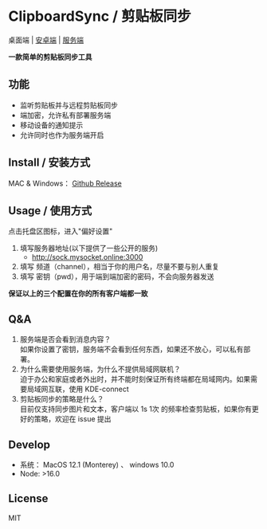 # ClipboardSync / 剪贴板同步

桌面端 | [安卓端](https://github.com/clipboard-sync/client-rn) | [服务端](https://github.com/clipboard-sync/socket-server)  


**一款简单的剪贴板同步工具**

## 功能

- 监听剪贴板并与远程剪贴板同步
- 端加密，允许私有部署服务端
- 移动设备的通知提示
- 允许同时也作为服务端开启

## Install / 安装方式

MAC & Windows： [Github Release](https://github.com/clipboard-sync/client-desktop/releases)

## Usage / 使用方式

点击托盘区图标，进入"偏好设置"

1. 填写服务器地址(以下提供了一些公开的服务)
    - http://sock.mysocket.online:3000
2. 填写 频道（channel），相当于你的用户名，尽量不要与别人重复
3. 填写 密钥（pwd），用于端到端加密的密码，不会向服务器发送

**保证以上的三个配置在你的所有客户端都一致**

## Q&A

1. 服务端是否会看到消息内容？  
    如果你设置了密钥，服务端不会看到任何东西，如果还不放心，可以私有部署。  
2. 为什么需要使用服务端，为什么不提供局域网联机？  
    迫于办公和家庭或者外出时，并不能时刻保证所有终端都在局域网内。如果需要局域网互联，使用 KDE-connect  
3. 剪贴板同步的策略是什么？  
    目前仅支持同步图片和文本，客户端以 1s 1次 的频率检查剪贴板，如果你有更好的策略，欢迎在 issue 提出  


## Develop

- 系统： MacOS 12.1 (Monterey) 、 windows 10.0  
- Node: >16.0  



## License

MIT

